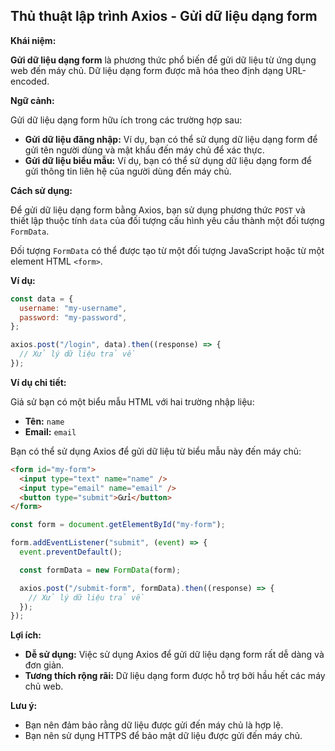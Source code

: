 ## Thủ thuật lập trình Axios - Gửi dữ liệu dạng form

**Khái niệm:**

**Gửi dữ liệu dạng form** là phương thức phổ biến để gửi dữ liệu từ ứng dụng web đến máy chủ. Dữ liệu dạng form được mã hóa theo định dạng URL-encoded.

**Ngữ cảnh:**

Gửi dữ liệu dạng form hữu ích trong các trường hợp sau:

- **Gửi dữ liệu đăng nhập:** Ví dụ, bạn có thể sử dụng dữ liệu dạng form để gửi tên người dùng và mật khẩu đến máy chủ để xác thực.
- **Gửi dữ liệu biểu mẫu:** Ví dụ, bạn có thể sử dụng dữ liệu dạng form để gửi thông tin liên hệ của người dùng đến máy chủ.

**Cách sử dụng:**

Để gửi dữ liệu dạng form bằng Axios, bạn sử dụng phương thức `POST` và thiết lập thuộc tính `data` của đối tượng cấu hình yêu cầu thành một đối tượng `FormData`.

Đối tượng `FormData` có thể được tạo từ một đối tượng JavaScript hoặc từ một element HTML `<form>`.

**Ví dụ:**

```javascript
const data = {
  username: "my-username",
  password: "my-password",
};

axios.post("/login", data).then((response) => {
  // Xử lý dữ liệu trả về
});
```

**Ví dụ chi tiết:**

Giả sử bạn có một biểu mẫu HTML với hai trường nhập liệu:

- **Tên:** `name`
- **Email:** `email`

Bạn có thể sử dụng Axios để gửi dữ liệu từ biểu mẫu này đến máy chủ:

```html
<form id="my-form">
  <input type="text" name="name" />
  <input type="email" name="email" />
  <button type="submit">Gửi</button>
</form>
```

```javascript
const form = document.getElementById("my-form");

form.addEventListener("submit", (event) => {
  event.preventDefault();

  const formData = new FormData(form);

  axios.post("/submit-form", formData).then((response) => {
    // Xử lý dữ liệu trả về
  });
});
```

**Lợi ích:**

- **Dễ sử dụng:** Việc sử dụng Axios để gửi dữ liệu dạng form rất dễ dàng và đơn giản.
- **Tương thích rộng rãi:** Dữ liệu dạng form được hỗ trợ bởi hầu hết các máy chủ web.

**Lưu ý:**

- Bạn nên đảm bảo rằng dữ liệu được gửi đến máy chủ là hợp lệ.
- Bạn nên sử dụng HTTPS để bảo mật dữ liệu được gửi đến máy chủ.
